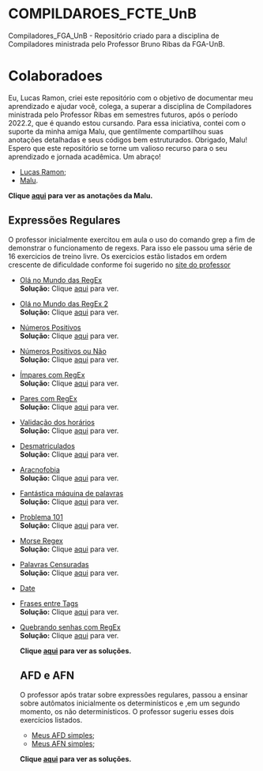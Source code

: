# COMPILDAROES_FCTE_UnB
Compiladores_FGA_UnB - Repositório criado para a disciplina de Compiladores ministrada pelo Professor Bruno Ribas da FGA-UnB.

# Colaboradoes

Eu, Lucas Ramon, criei este repositório com o objetivo de documentar meu aprendizado e ajudar você, colega, a superar a disciplina de Compiladores ministrada pelo Professor Ribas em semestres futuros, após o período 2022.2, que é quando estou cursando. Para essa iniciativa, contei com o suporte da minha amiga Malu, que gentilmente compartilhou suas anotações detalhadas e seus códigos bem estruturados. Obrigado, Malu! Espero que este repositório se torne um valioso recurso para o seu aprendizado e jornada acadêmica. Um abraço!

- [Lucas Ramon](https://github.com/lramon2001);
- [Malu](https://github.com/marialuisa214).

 <b>Clique [aqui]() para ver as anotações da Malu.</b>


  ## Expressões Regulares

  O professor inicialmente exercitou em aula o uso do comando grep a fim de demonstrar o funcionamento de regexs. Para isso ele passou uma série de 16 exercicios de treino livre. Os exercicios estão listados em ordem crescente de dificuldade conforme foi sugerido no [site do professor](https://www.brunoribas.com.br/compiladores/2024-2/)

- [Olá no Mundo das RegEx](https://moj.naquadah.com.br/cgi-bin/questao.sh/compiladores-problems%23ola-no-mundo-das-regex)  
    **Solução:** Clique [aqui](https://github.com/lramon2001/COMPILADORES_FCTE_UnB/blob/main/regex/olamundo.grepe) para ver.

- [Olá no Mundo das RegEx 2](https://moj.naquadah.com.br/cgi-bin/questao.sh/compiladores-problems%23ola-no-mundo-das-regex2)  
    **Solução:** Clique [aqui](https://github.com/lramon2001/COMPILADORES_FCTE_UnB/blob/main/regex/olamundo2.grepe) para ver.

- [Números Positivos](https://moj.naquadah.com.br/cgi-bin/questao.sh/compiladores-problems%23somente-numeros-positivos-regex)  
    **Solução:** Clique [aqui](https://github.com/lramon2001/COMPILADORES_FCTE_UnB/blob/main/regex/numeros_positivos.grepe) para ver.

- [Números Positivos ou Não](https://moj.naquadah.com.br/cgi-bin/questao.sh/compiladores-problems%23somente-numeros-regex)  
    **Solução:** Clique [aqui](https://github.com/lramon2001/COMPILADORES_FCTE_UnB/blob/main/regex/numeros_postivos_ou_nao.grepe) para ver.

- [Ímpares com RegEx](https://moj.naquadah.com.br/cgi-bin/questao.sh/compiladores-problems%23impares-com-regex)  
    **Solução:** Clique [aqui](https://github.com/lramon2001/COMPILADORES_FCTE_UnB/blob/main/regex/impares_regex.grepe) para ver.

- [Pares com RegEx](https://moj.naquadah.com.br/cgi-bin/questao.sh/compiladores-problems%23pares-com-regex)  
    **Solução:** Clique [aqui](https://github.com/lramon2001/COMPILADORES_FCTE_UnB/blob/main/regex/pares_regex.grepe) para ver.

- [Validação dos horários](https://moj.naquadah.com.br/cgi-bin/questao.sh/compiladores-problems%23validacao-horario-regex)  
    **Solução:** Clique [aqui](https://github.com/lramon2001/COMPILADORES_FCTE_UnB/blob/main/regex/horario.grepe) para ver.

- [Desmatriculados](https://moj.naquadah.com.br/cgi-bin/questao.sh/compiladores-problems%23desmatriculados)  
    **Solução:** Clique [aqui](https://github.com/lramon2001/COMPILADORES_FCTE_UnB/blob/main/regex/desmatriculados.grepe) para ver.

- [Aracnofobia](https://moj.naquadah.com.br/cgi-bin/questao.sh/compiladores-problems%23aracnofobia)  
    **Solução:** Clique [aqui](https://github.com/lramon2001/COMPILADORES_FCTE_UnB/blob/main/regex/aracnofobia.grepe) para ver.

- [Fantástica máquina de palavras](https://moj.naquadah.com.br/cgi-bin/questao.sh/compiladores-problems%23fantastica-maquina-palavra)  
    **Solução:** Clique [aqui](https://github.com/lramon2001/COMPILADORES_FCTE_UnB/blob/main/regex/fantastica_fabrica.grepe) para ver.

- [Problema 101](https://moj.naquadah.com.br/cgi-bin/questao.sh/compiladores-problems%23erro-101)  
    **Solução:** Clique [aqui](https://github.com/lramon2001/COMPILADORES_FCTE_UnB/blob/main/regex/problema_101.grepe) para ver.

- [Morse Regex](https://moj.naquadah.com.br/cgi-bin/questao.sh/compiladores-problems%23morse-regex)  
    **Solução:** Clique [aqui](https://github.com/lramon2001/COMPILADORES_FCTE_UnB/blob/main/regex/morse.grepe) para ver.

- [Palavras Censuradas](https://moj.naquadah.com.br/cgi-bin/questao.sh/compiladores-problems%23palavras-censuradas)  
    **Solução:** Clique [aqui](https://github.com/lramon2001/COMPILADORES_FCTE_UnB/blob/main/regex/xxx.grepe) para ver.

- [Date](https://moj.naquadah.com.br/cgi-bin/questao.sh/compiladores-problems%23date-de-voce-o-match)  

- [Frases entre Tags](https://moj.naquadah.com.br/cgi-bin/questao.sh/compiladores-problems%23frases-entre-tags)  
    **Solução:** Clique [aqui](https://github.com/lramon2001/COMPILADORES_FCTE_UnB/blob/main/regex/tags.grepe) para ver.

- [Quebrando senhas com RegEx](https://moj.naquadah.com.br/cgi-bin/questao.sh/compiladores-problems%23quebrando-senhas-com-regex)  
    **Solução:** Clique [aqui](https://github.com/lramon2001/COMPILADORES_FCTE_UnB/blob/main/regex/senha.grepe) para ver.


  <b>Clique [aqui]() para ver as soluções.</b>

  ## AFD e AFN

  O professor após tratar sobre expressões regulares, passou a ensinar sobre autômatos inicialmente os determinísticos e ,em um segundo momento, os não determinísticos. O professor sugeriu esses dois exercícios listados.
  - [Meus AFD simples](https://moj.naquadah.com.br/cgi-bin/questao.sh/moj-problems%23afd_simples);
  - [Meus AFN simples](https://moj.naquadah.com.br/cgi-bin/questao.sh/moj-problems%23afn_simples);


  <b>Clique [aqui]() para ver as soluções.</b>
